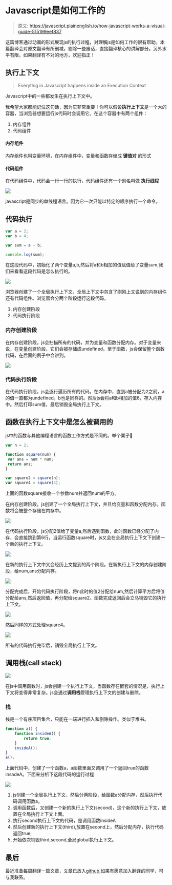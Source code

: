 # Javascript是如何工作的

>原文: https://javascript.plainenglish.io/how-javascript-works-a-visual-guide-515199eef837

这篇博客通过动画的形式展现js的执行过程，对理解js是如何工作的很有帮助。本篇翻译会对原文翻译有所删减，剔除一些废话，直接翻译核心的讲解部分。另外水平有限，如果翻译有不对的地方，欢迎指正！

## 执行上下文

> Everythig in Javascript happens inside an Execution Context

Javascript中的一些都发生在执行上下文中。

我希望大家都能记住这句话，因为它非常重要！你可以假设**执行上下文**是一个大的容器，当浏览器想要运行js代码时会调用它。在这个容器中有两个组件：

1. 内存组件
2. 代码组件

#### 内存组件

内存组件也叫变量环境，在内存组件中，变量和函数存储成 **键值对** 的形式

#### 代码组件

在代码组件中，代码会一行一行的执行，代码组件还有一个别名叫做 **执行线程**

![](https://z3.ax1x.com/2021/11/20/IO85iq.png)



javascript是同步的单线程语言。因为它一次只能以特定的顺序执行一个命令。

## 代码执行

```javascript
var a = 2;
var b = 4;

var sum = a + b;

console.log(sum);

```

在这段代码中，初始化了两个变量a,b,然后将a和b相加的值赋值给了变量sum,我们来看看这段代码是怎么执行的。

![](https://z3.ax1x.com/2021/11/20/IOG9SK.gif)

浏览器创建了一个全局执行上下文，全局上下文中包含了刚刚上文说到的内存组件还有代码组件。浏览器会分两个阶段运行这段代码。

1. 内存创建阶段
2. 代码执行阶段

### 内存创建阶段

在内存创建阶段，js会扫描所有的代码，并为变量和函数分配内存。对于变量来说，在变量创建阶段，它们会被存储成undefined。至于函数，js会保留整个函数代码，在后面的例子中会讲到。

![](https://z3.ax1x.com/2021/11/20/IOGuSf.gif)



### 代码执行阶段

在代码执行阶段，js会逐行遍历所有的代码。在内存中，直到a被分配为2之前，a的值一直都为undefined。b也是同样的。然后js会将a和b相加的值6，存入内存中。然后打印sum值，最后销毁全局执行上下文。



## 函数在执行上下文中是怎么被调用的

js中的函数与其他编程语言的函数工作方式是不同的。举个栗子🌰

```javascript
var n = 2;

function square(num) {
 var ans = num * num;
 return ans;
}

var square2 = square(n);
var square4 = square(4);
```

上面的函数square接收一个参数num并返回num的平方。

在内存创建阶段，js创建了一个全局执行上下文，并且给变量和函数分配内存。函数将会被整个存储在内存中。

![](https://z3.ax1x.com/2021/11/20/IOGW6O.gif)



在代码执行阶段，js分配2值给了变量a,然后遇到函数，此时函数已经分配了内存，会直接跳到第6行，当运行函数square时，js又会在全局执行上下文下创建一个新的执行上下文。

![](https://z3.ax1x.com/2021/11/20/IOJ9Nn.gif)

在新的执行上下文中又会经历上文提到的两个阶段。在新执行上下文的内存创建阶段，给num,ans分配内存。

![](https://z3.ax1x.com/2021/11/20/IOJZB4.gif)

分配完成后，开始代码执行阶段，将n此时的值2分配给num,然后计算平方后将值分配给ans,然后返回值，再分配给square2。函数完成返回后会立马销毁它的执行上下文。

![](https://z3.ax1x.com/2021/11/20/IOJGuD.gif)

然后同样的方式处理square4。

![](https://z3.ax1x.com/2021/11/20/IOJa4I.gif)

所有的代码执行完毕后，销毁全局执行上下文。



## 调用栈(call stack)

![](https://z3.ax1x.com/2021/11/20/IOJ5vT.png)

在js中调用函数时，js会创建一个执行上下文，当函数存在嵌套的情况是，执行上下文将变得非常复杂。js会通过**调用栈**管理执行上下文的创建与删除。

### 栈

栈是一个有序项目集合，只能在一端进行插入和删除操作。类似于堆书。

```javascript
function a() {
    function insideA() {
        return true;
    }
    insideA();
}
a();
```

上面代码中，创建了一个函数a，a函数里面又调用了一个返回true的函数insadeA。下面来分析下这段代码的运行过程

![](https://z3.ax1x.com/2021/11/20/IOYSKO.gif)

1. js创建一个全局执行上下文，然后分两阶段，给函数a分配内存，然后执行代码调用函数a。
2. 调用函数后，又创建一个新的执行上下文(second)，这个新的执行上下文，放置在全局执行上下文上面。
3. 执行second执行上下文的代码，是调用函数insideA
4. 然后创建新的执行上下文(third),放置在second上，然后分配内存，执行代码返回true;
5. 开始依次销毁third,second,全局global执行上下文。



## 最后

最近准备每周翻译一篇文章，文章已放入[github](https://github.com/Kerinlin/translate-article),如果有愿意加入翻译的同学，可与我联系。
